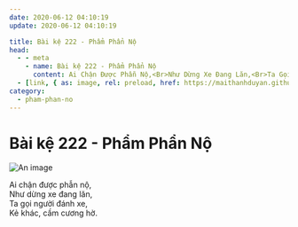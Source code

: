 ```yaml
---
date: 2020-06-12 04:10:19
update: 2020-06-12 04:10:19

title: Bài kệ 222 - Phẩm Phẩn Nộ
head:
  - - meta
    - name: Bài kệ 222 - Phẩm Phẩn Nộ
      content: Ai Chận Được Phẫn Nộ,<Br>Như Dừng Xe Đang Lăn,<Br>Ta Gọi Người Đánh Xe,<Br>Kẻ Khác, Cầm Cương Hờ.<Br>
  - [link, { as: image, rel: preload, href: https://maithanhduyan.github.io/kinh-phap-cu/img/pham-phan-no/pham-phan-no-222.jpg }]
category:
  - pham-phan-no
---
```


# Bài kệ 222 - Phẩm Phẩn Nộ

![An image](/img/pham-phan-no/pham-phan-no-222.jpg)

Ai chận được phẫn nộ,<br>Như dừng xe đang lăn,<br>Ta gọi người đánh xe,<br>Kẻ khác, cầm cương hờ.<br>
